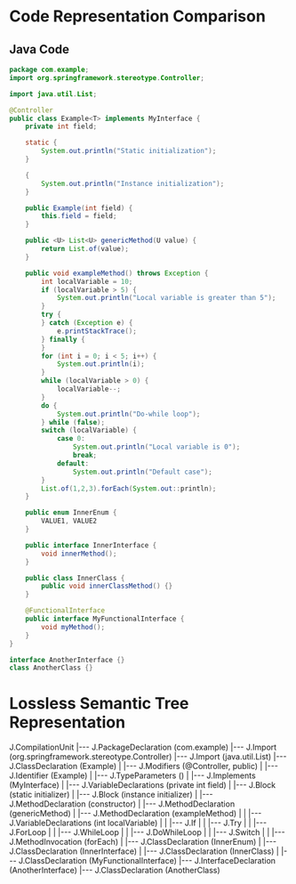 # Code Representation Comparison

## Java Code

```java
package com.example;
import org.springframework.stereotype.Controller;

import java.util.List;

@Controller
public class Example<T> implements MyInterface {
    private int field;

    static {
        System.out.println("Static initialization");
    }

    {
        System.out.println("Instance initialization");
    }

    public Example(int field) {
        this.field = field;
    }

    public <U> List<U> genericMethod(U value) {
        return List.of(value);
    }

    public void exampleMethod() throws Exception {
        int localVariable = 10;
        if (localVariable > 5) {
            System.out.println("Local variable is greater than 5");
        }
        try {
        } catch (Exception e) {
            e.printStackTrace();
        } finally {
        }
        for (int i = 0; i < 5; i++) {
            System.out.println(i);
        }
        while (localVariable > 0) {
            localVariable--;
        }
        do {
            System.out.println("Do-while loop");
        } while (false);
        switch (localVariable) {
            case 0:
                System.out.println("Local variable is 0");
                break;
            default:
                System.out.println("Default case");
        }
        List.of(1,2,3).forEach(System.out::println);
    }

    public enum InnerEnum {
        VALUE1, VALUE2
    }

    public interface InnerInterface {
        void innerMethod();
    }

    public class InnerClass {
        public void innerClassMethod() {}
    }

    @FunctionalInterface
    public interface MyFunctionalInterface {
        void myMethod();
    }
}

interface AnotherInterface {}
class AnotherClass {}
```

# Lossless Semantic Tree Representation

J.CompilationUnit
    |--- J.PackageDeclaration (com.example)
    |--- J.Import (org.springframework.stereotype.Controller)
    |--- J.Import (java.util.List)
    |--- J.ClassDeclaration (Example)
    |   |--- J.Modifiers (@Controller, public)
    |   |--- J.Identifier (Example)
    |   |--- J.TypeParameters (<T>)
    |   |--- J.Implements (MyInterface)
    |   |--- J.VariableDeclarations (private int field)
    |   |--- J.Block (static initializer)
    |   |--- J.Block (instance initializer)
    |   |--- J.MethodDeclaration (constructor)
    |   |--- J.MethodDeclaration (genericMethod)
    |   |--- J.MethodDeclaration (exampleMethod)
    |   |   |--- J.VariableDeclarations (int localVariable)
    |   |   |--- J.If
    |   |   |--- J.Try
    |   |   |--- J.ForLoop
    |   |   |--- J.WhileLoop
    |   |   |--- J.DoWhileLoop
    |   |   |--- J.Switch
    |   |   |--- J.MethodInvocation (forEach)
    |   |--- J.ClassDeclaration (InnerEnum)
    |   |--- J.ClassDeclaration (InnerInterface)
    |   |--- J.ClassDeclaration (InnerClass)
    |   |--- J.ClassDeclaration (MyFunctionalInterface)
    |--- J.InterfaceDeclaration (AnotherInterface)
    |--- J.ClassDeclaration (AnotherClass)
